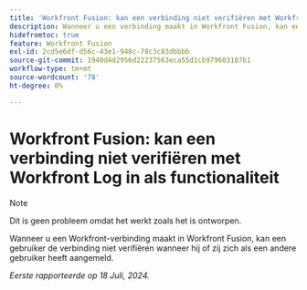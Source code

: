 ```yaml
---
title: 'Workfront Fusion: kan een verbinding niet verifiëren met Workfront Log in als functionaliteit'
description: Wanneer u een verbinding maakt in Workfront Fusion, kan een gebruiker de verbinding niet verifiëren wanneer hij of zij zich als een andere gebruiker heeft aangemeld.
hidefromtoc: true
feature: Workfront Fusion
exl-id: 2cd5e6df-d56c-43e1-948c-78c3c83dbbbb
source-git-commit: 1940d4d2956d22237563eca55d1cb979603187b1
workflow-type: tm+mt
source-wordcount: '78'
ht-degree: 0%

---
```


# Workfront Fusion: kan een verbinding niet verifiëren met Workfront Log in als functionaliteit

>[!NOTE]
>
>Dit is geen probleem omdat het werkt zoals het is ontworpen.

Wanneer u een Workfront-verbinding maakt in Workfront Fusion, kan een gebruiker de verbinding niet verifiëren wanneer hij of zij zich als een andere gebruiker heeft aangemeld.

_Eerste rapporteerde op 18 Juli, 2024._

<!--CHECK ME - 1 VIEW APRIL-JUNE 2025-->

